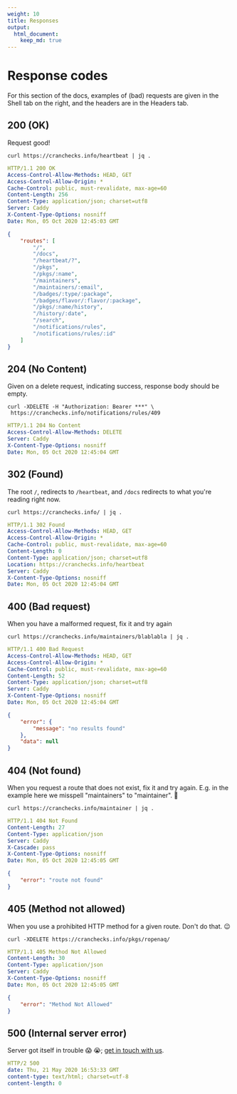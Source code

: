 ```yaml
---
weight: 10
title: Responses
output: 
  html_document:
    keep_md: true
---
```




# Response codes

For this section of the docs, examples of (bad) requests are given in the Shell tab on the right, and the headers are in the Headers tab.

## 200 (OK) 

Request good!

```shell
curl https://cranchecks.info/heartbeat | jq .
```
```yaml
HTTP/1.1 200 OK
Access-Control-Allow-Methods: HEAD, GET
Access-Control-Allow-Origin: *
Cache-Control: public, must-revalidate, max-age=60
Content-Length: 256
Content-Type: application/json; charset=utf8
Server: Caddy
X-Content-Type-Options: nosniff
Date: Mon, 05 Oct 2020 12:45:03 GMT

```
```json
{
    "routes": [
        "/",
        "/docs",
        "/heartbeat/?",
        "/pkgs",
        "/pkgs/:name",
        "/maintainers",
        "/maintainers/:email",
        "/badges/:type/:package",
        "/badges/flavor/:flavor/:package",
        "/pkgs/:name/history",
        "/history/:date",
        "/search",
        "/notifications/rules",
        "/notifications/rules/:id"
    ]
}
```

## 204 (No Content) 

Given on a delete request, indicating success, response body should be empty.





```shell
curl -XDELETE -H "Authorization: Bearer ***" \
 https://cranchecks.info/notifications/rules/409
```
```yaml
HTTP/1.1 204 No Content
Access-Control-Allow-Methods: DELETE
Server: Caddy
X-Content-Type-Options: nosniff
Date: Mon, 05 Oct 2020 12:45:04 GMT

```

## 302 (Found) 

The root `/`, redirects to `/heartbeat`, and `/docs` redirects to what you're reading right now.

```shell
curl https://cranchecks.info/ | jq .
```
```yaml
HTTP/1.1 302 Found
Access-Control-Allow-Methods: HEAD, GET
Access-Control-Allow-Origin: *
Cache-Control: public, must-revalidate, max-age=60
Content-Length: 0
Content-Type: application/json; charset=utf8
Location: https://cranchecks.info/heartbeat
Server: Caddy
X-Content-Type-Options: nosniff
Date: Mon, 05 Oct 2020 12:45:04 GMT

```

## 400 (Bad request)

When you have a malformed request, fix it and try again

```shell
curl https://cranchecks.info/maintainers/blablabla | jq .
```
```yaml
HTTP/1.1 400 Bad Request
Access-Control-Allow-Methods: HEAD, GET
Access-Control-Allow-Origin: *
Cache-Control: public, must-revalidate, max-age=60
Content-Length: 52
Content-Type: application/json; charset=utf8
Server: Caddy
X-Content-Type-Options: nosniff
Date: Mon, 05 Oct 2020 12:45:04 GMT

```
```json
{
    "error": {
        "message": "no results found"
    },
    "data": null
}
```

## 404 (Not found) 

When you request a route that does not exist, fix it and try again.
E.g. in the example here we misspell "maintainers" to "maintainer". :see_no_evil:

```shell
curl https://cranchecks.info/maintainer | jq .
```
```yaml
HTTP/1.1 404 Not Found
Content-Length: 27
Content-Type: application/json
Server: Caddy
X-Cascade: pass
X-Content-Type-Options: nosniff
Date: Mon, 05 Oct 2020 12:45:05 GMT

```
```json
{
    "error": "route not found"
}
```

## 405 (Method not allowed)

When you use a prohibited HTTP method for a given route.
Don't do that. :wink:

```shell
curl -XDELETE https://cranchecks.info/pkgs/ropenaq/
```
```yaml
HTTP/1.1 405 Method Not Allowed
Content-Length: 30
Content-Type: application/json
Server: Caddy
X-Content-Type-Options: nosniff
Date: Mon, 05 Oct 2020 12:45:05 GMT

```
```json
{
    "error": "Method Not Allowed"
}
```


## 500 (Internal server error) 

Server got itself in trouble :scream: :sob:; [get in touch with us](https://github.com/ropenscilabs/cchecksapi/issues).

```yaml
HTTP/2 500
date: Thu, 21 May 2020 16:53:33 GMT
content-type: text/html; charset=utf-8
content-length: 0
```

